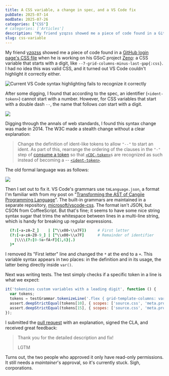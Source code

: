 ```yaml
---
title: A CSS variable, a change in spec, and a VS Code fix
pubDate: 2025-07-14
modDate: 2025-07-26
categories: ["CSS"]
# categories: ['Articles']
description: "My friend yzqzss showed me a piece of code found in a GitHub login page’s CSS file when he is working on his GSoC project Zeno: a CSS variable that starts with a digit..."
slug: css-variable
---
```


My friend [yzqzss](https://github.com/yzqzss) showed me a piece of code found in a [GitHub login page's CSS file](https://github.githubassets.com/assets/landing-pages-6fbc3e78c091.css) when he is working on his GSoC project [Zeno](https://github.com/InternetArchive/Zeno): a CSS variable that starts with a digit, like `--7-grid-columns-minus-last-gap{:css}`. I had no idea this was valid CSS, and it turned out VS Code couldn't highlight it correctly either.

![Current VS Code syntax highlighting fails to recognize it correctly](https://github.com/user-attachments/assets/170edbc5-bb83-485b-8111-3c9946fcaced)

After some digging, I found that according to the spec, an identifier (`<ident-token>`) cannot start with a number. However, for CSS variables that start with a double dash `--`, the name that follows *can* start with a digit.

![](https://github.com/user-attachments/assets/14bcdf20-05e6-4e36-a201-ae3268e8a237)

Digging through the annals of web standards, I found this syntax change was made in 2014. The W3C made a stealth change without a clear explanation:

> Change the definition of ident-like tokens to allow `"--"` to start an ident. As part of this, rearrange the ordering of the clauses in the `"-"` step of [consume a token](https://www.w3.org/TR/css-syntax-3/#consume-a-token) so that [`<CDC-token>`](https://www.w3.org/TR/css-syntax-3/#typedef-cdc-token)s are recognized as such instead of becoming a -- [`<ident-token>`](https://www.w3.org/TR/css-syntax-3/#typedef-ident-token).

The old formal language was as follows:

![](https://github.com/user-attachments/assets/f0be6962-888c-4d83-93b3-ab5cb9b9e7ed)

Then I set out to fix it. VS Code's grammars use `tmLanguage.json`, a format I'm familiar with from my post on "[Transforming the AST of Cangjie Programming Language](https://blog.xinshijiededa.men/harmony/cangjie/ast/)". The built-in grammars are maintained in a separate repository, [microsoft/vscode-css](https://github.com/microsoft/vscode-css). The format isn't JSON, but CSON from CoffeeScript. But that's fine; it seems to have some nice string syntax sugar that trims the whitespace between lines in a multi-line string, which is handy for breaking up regular expressions.

```coffee
  (?:[-a-zA-Z_]    | [^\\x00-\\x7F])     # First letter
  (?:[-a-zA-Z0-9_] | [^\\x00-\\x7F]      # Remainder of identifier
    |\\\\(?:[0-9a-fA-F]{1,6}|.)
  )*
````

I removed its "First letter" line and changed the `*` at the end to a `+`. This variable syntax appears in two places: in the definition and in its usage, the latter being directly inside `var()`.

Next was writing tests. The test simply checks if a specific token in a line is what we expect:

```js
it('tokenizes custom variables with a leading digit', function () {
  var tokens;
  tokens = testGrammar.tokenizeLine('.flex { grid-template-columns: var(--7-grid-columns-minus-last-gap) var(--4-grid-columns); }').tokens;
  assert.deepStrictEqual(tokens[10], { scopes: ['source.css', 'meta.property-list.css', 'meta.property-value.css', 'meta.function.variable.css', 'variable.argument.css'], value: '--7-grid-columns-minus-last-gap' });
  assert.deepStrictEqual(tokens[15], { scopes: ['source.css', 'meta.property-list.css', 'meta.property-value.css', 'meta.function.variable.css', 'variable.argument.css'], value: '--4-grid-columns' });
});
```

I submitted the [pull request](https://github.com/microsoft/vscode-css/pull/43) with an explanation, signed the CLA, and received great feedback:

> Thank you for the detailed description and fix!
>
> LGTM

Turns out, the two people who approved it only have read-only permissions. It still needs a *maintainer*'s approval, so it's currently stuck. Sigh, corporations.
